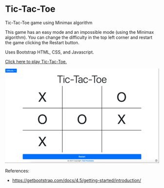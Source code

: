 # Tic-Tac-Toe
Tic-Tac-Toe game using Minimax algorithm

This game has an easy mode and an impossible mode (using the Minimax algorithm). You can change the difficulty in the top left corner and restart the game clicking the Restart button.

Uses Bootstrap HTML, CSS, and Javascript. 

[Click here to play Tic-Tac-Toe.](https://seijihosokawa.github.io/tictactoe/)

![Screenshot](tictactoe.png)

References:
  * https://getbootstrap.com/docs/4.5/getting-started/introduction/
